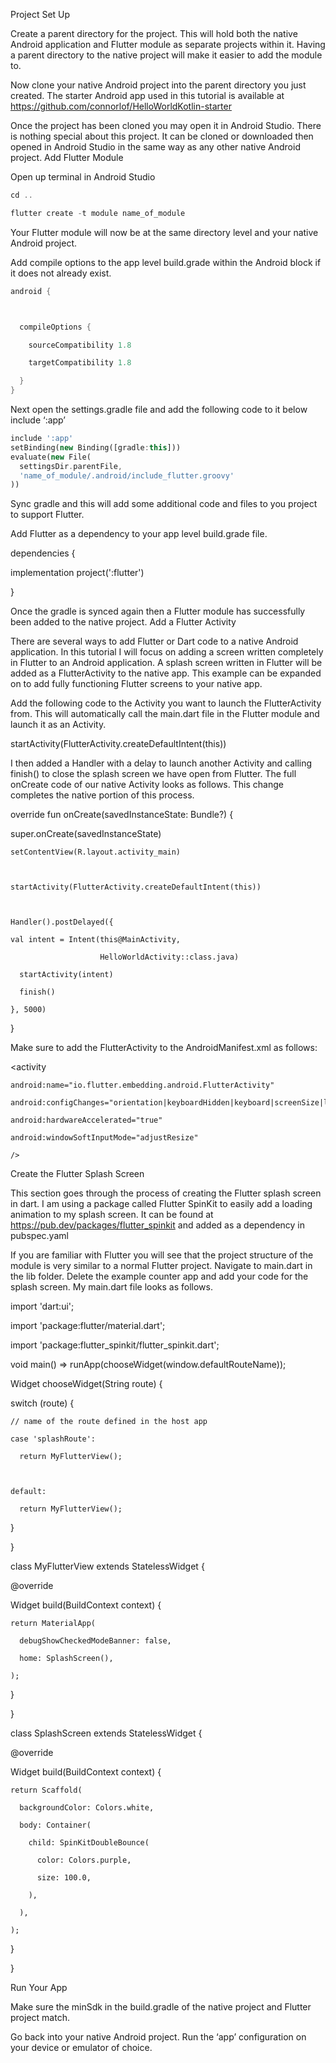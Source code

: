 Project Set Up

Create a parent directory for the project. This will hold both the native Android application and Flutter module as separate projects within it. Having a parent directory to the native project will make it easier to add the module to.

Now clone your native Android project into the parent directory you just created. The starter Android app used in this tutorial is available at https://github.com/connorlof/HelloWorldKotlin-starter

Once the project has been cloned you may open it in Android Studio. There is nothing special about this project. It can be cloned or downloaded then opened in Android Studio in the same way as any other native Android project.
Add Flutter Module

Open up terminal in Android Studio

```dart
cd ..

flutter create -t module name_of_module
```
  

Your Flutter module will now be at the same directory level and your native Android project.

Add compile options to the app level build.grade within the Android block if it does not already exist.

```dart
android {



  compileOptions {

    sourceCompatibility 1.8

    targetCompatibility 1.8

  }
}
```

Next open the settings.gradle file and add the following code to it below include ‘:app’

```dart
include ':app'
setBinding(new Binding([gradle:this]))
evaluate(new File(
  settingsDir.parentFile,
  'name_of_module/.android/include_flutter.groovy'
))
```

Sync gradle and this will add some additional code and files to you project to support Flutter.

Add Flutter as a dependency to your app level build.grade file.

dependencies {



  implementation project(':flutter')

}

Once the gradle is synced again then a Flutter module has successfully been added to the native project.
Add a Flutter Activity

There are several ways to add Flutter or Dart code to a native Android application. In this tutorial I will focus on adding a screen written completely in Flutter to an Android application. A splash screen written in Flutter will be added as a FlutterActivity to the native app. This example can be expanded on to add fully functioning Flutter screens to your native app.

Add the following code to the Activity you want to launch the FlutterActivity from. This will automatically call the main.dart file in the Flutter module and launch it as an Activity.

startActivity(FlutterActivity.createDefaultIntent(this))

I then added a Handler with a delay to launch another Activity and calling finish() to close the splash screen we have open from Flutter. The full onCreate code of our native Activity looks as follows. This change completes the native portion of this process.

override fun onCreate(savedInstanceState: Bundle?) {

  super.onCreate(savedInstanceState)

    setContentView(R.layout.activity_main)



    startActivity(FlutterActivity.createDefaultIntent(this))



    Handler().postDelayed({

    val intent = Intent(this@MainActivity,

                        HelloWorldActivity::class.java)

      startActivity(intent)

      finish()

    }, 5000)

  }

Make sure to add the FlutterActivity to the AndroidManifest.xml as follows:

<activity

    android:name="io.flutter.embedding.android.FlutterActivity"

    android:configChanges="orientation|keyboardHidden|keyboard|screenSize|locale|layoutDirection|fontScale|screenLayout|density|uiMode"

    android:hardwareAccelerated="true"

    android:windowSoftInputMode="adjustResize"

    />

Create the Flutter Splash Screen

This section goes through the process of creating the Flutter splash screen in dart. I am using a package called Flutter SpinKit to easily add a loading animation to my splash screen. It can be found at https://pub.dev/packages/flutter_spinkit and added as a dependency in pubspec.yaml

If you are familiar with Flutter you will see that the project structure of the module is very similar to a normal Flutter project. Navigate to main.dart in the lib folder. Delete the example counter app and add your code for the splash screen. My main.dart file looks as follows.

import 'dart:ui';



import 'package:flutter/material.dart';

import 'package:flutter_spinkit/flutter_spinkit.dart';



void main() => runApp(chooseWidget(window.defaultRouteName));



Widget chooseWidget(String route) {

  switch (route) {

    // name of the route defined in the host app

    case 'splashRoute':

      return MyFlutterView();



    default:

      return MyFlutterView();

  }

}



class MyFlutterView extends StatelessWidget {

  @override

  Widget build(BuildContext context) {

    return MaterialApp(

      debugShowCheckedModeBanner: false,

      home: SplashScreen(),

    );

  }

}



class SplashScreen extends StatelessWidget {

  @override

  Widget build(BuildContext context) {

    return Scaffold(

      backgroundColor: Colors.white,

      body: Container(

        child: SpinKitDoubleBounce(

          color: Colors.purple,

          size: 100.0,

        ),

      ),

    );

  }

}



Run Your App

Make sure the minSdk in the build.gradle of the native project and Flutter project match.

Go back into your native Android project. Run the ‘app’ configuration on your device or emulator of choice.
